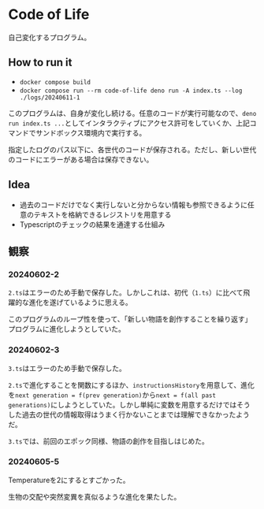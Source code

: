 # Code of Life

自己変化するプログラム。

## How to run it

- `docker compose build`
- `docker compose run --rm code-of-life deno run -A index.ts --log ./logs/20240611-1`

このプログラムは、自身が変化し続ける。任意のコードが実行可能なので、`deno run index.ts ...`としてインタラクティブにアクセス許可をしていくか、上記コマンドでサンドボックス環境内で実行する。

指定したログのパス以下に、各世代のコードが保存される。ただし、新しい世代のコードにエラーがある場合は保存できない。

## Idea

- 過去のコードだけでなく実行しないと分からない情報も参照できるように任意のテキストを格納できるレジストリを用意する
- Typescriptのチェックの結果を通達する仕組み

## 観察

### 20240602-2

`2.ts`はエラーのため手動で保存した。しかしこれは、初代（`1.ts`）に比べて飛躍的な進化を遂げているように思える。

このプログラムのループ性を使って、「新しい物語を創作することを繰り返す」プログラムに進化しようとしていた。

### 20240602-3

`3.ts`はエラーのため手動で保存した。

`2.ts`で進化することを関数にするほか、`instructionsHistory`を用意して、進化を`next generation = f(prev generation)`から`next = f(all past generations)`にしようとしていた。しかし単純に変数を用意するだけではそうした過去の世代の情報取得はうまく行かないことまでは理解できなかったようだ。

`3.ts`では、前回のエポック同様、物語の創作を目指しはじめた。

### 20240605-5

Temperatureを2にするとすごかった。

生物の交配や突然変異を真似るような進化を果たした。
